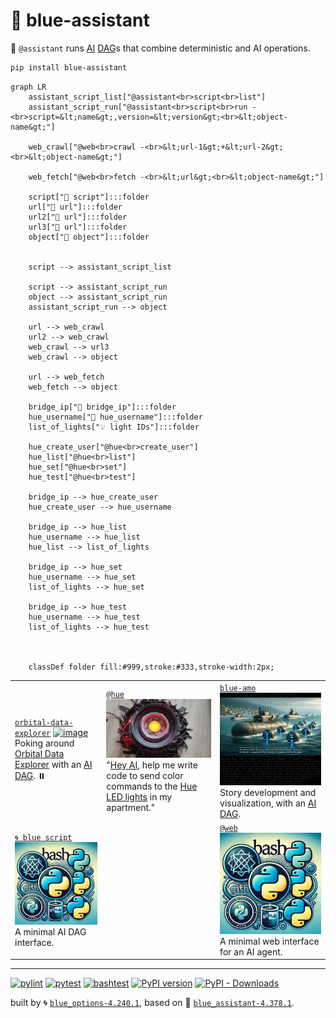 # 🧠 blue-assistant

🧠 `@assistant` runs [AI](https://github.com/kamangir/openai-commands) [DAG](https://networkx.org/)s that combine deterministic and AI operations.

```bash
pip install blue-assistant
```

```mermaid
graph LR
    assistant_script_list["@assistant<br>script<br>list"]
    assistant_script_run["@assistant<br>script<br>run -<br>script=&lt;name&gt;,version=&lt;version&gt;<br>&lt;object-name&gt;"]

    web_crawl["@web<br>crawl -<br>&lt;url-1&gt;+&lt;url-2&gt;<br>&lt;object-name&gt;"]

    web_fetch["@web<br>fetch -<br>&lt;url&gt;<br>&lt;object-name&gt;"]

    script["📜 script"]:::folder
    url["🔗 url"]:::folder
    url2["🔗 url"]:::folder
    url3["🔗 url"]:::folder
    object["📂 object"]:::folder


    script --> assistant_script_list

    script --> assistant_script_run
    object --> assistant_script_run
    assistant_script_run --> object

    url --> web_crawl
    url2 --> web_crawl
    web_crawl --> url3
    web_crawl --> object

    url --> web_fetch
    web_fetch --> object

    bridge_ip["🔗 bridge_ip"]:::folder
    hue_username["🔗 hue_username"]:::folder
    list_of_lights["💡 light IDs"]:::folder

    hue_create_user["@hue<br>create_user"]
    hue_list["@hue<br>list"]
    hue_set["@hue<br>set"]
    hue_test["@hue<br>test"]

    bridge_ip --> hue_create_user
    hue_create_user --> hue_username

    bridge_ip --> hue_list
    hue_username --> hue_list
    hue_list --> list_of_lights

    bridge_ip --> hue_set
    hue_username --> hue_set
    list_of_lights --> hue_set

    bridge_ip --> hue_test
    hue_username --> hue_test
    list_of_lights --> hue_test



    classDef folder fill:#999,stroke:#333,stroke-width:2px;
```

|   |   |   |
| --- | --- | --- |
| [`orbital-data-explorer`](./blue_assistant/script/repository/orbital_data_explorer) [![image](https://github.com/kamangir/assets/raw/main/blue-assistant/PDS/uahirise-ESP_086795_1970.png?raw=true)](./blue_assistant/script/repository/orbital_data_explorer) Poking around [Orbital Data Explorer](https://ode.rsl.wustl.edu/) with an [AI DAG](./blue_assistant/script/repository/orbital_data_explorer/metadata.yaml). ⏸️ | [`@hue`](./blue_assistant/script/repository/hue) [![image](https://github.com/kamangir/assets/raw/main/blue-assistant/20250314_143702-2.png?raw=true)](./blue_assistant/script/repository/hue) "[Hey AI](./blue_assistant/script/repository/hue/metadata.yaml), help me write code to send color commands to the [Hue LED lights](https://www.philips-hue.com/en-ca) in my apartment." | [`blue-amo`](./blue_assistant/script/repository/blue_amo/README.md) [![image](https://github.com/kamangir/assets/blob/main/test_blue_assistant_script_run-2025-03-15-06pbpf/generating_frame_007.png?raw=true)](./blue_assistant/script/repository/blue_amo/README.md) Story development and visualization, with an [AI DAG](./blue_assistant/script/repository/blue_amo/metadata.yaml). |
| [`🌀 blue script`](./blue_assistant/script/) [![image](https://github.com/kamangir/assets/raw/main/blue-plugin/marquee.png?raw=true)](./blue_assistant/script/) A minimal AI DAG interface. |  | [``@web``](./blue_assistant/web/) [![image](https://github.com/kamangir/assets/raw/main/blue-plugin/marquee.png?raw=true)](./blue_assistant/web/) A minimal web interface for an AI agent. |

---


[![pylint](https://github.com/kamangir/blue-assistant/actions/workflows/pylint.yml/badge.svg)](https://github.com/kamangir/blue-assistant/actions/workflows/pylint.yml) [![pytest](https://github.com/kamangir/blue-assistant/actions/workflows/pytest.yml/badge.svg)](https://github.com/kamangir/blue-assistant/actions/workflows/pytest.yml) [![bashtest](https://github.com/kamangir/blue-assistant/actions/workflows/bashtest.yml/badge.svg)](https://github.com/kamangir/blue-assistant/actions/workflows/bashtest.yml) [![PyPI version](https://img.shields.io/pypi/v/blue-assistant.svg)](https://pypi.org/project/blue-assistant/) [![PyPI - Downloads](https://img.shields.io/pypi/dd/blue-assistant)](https://pypistats.org/packages/blue-assistant)

built by 🌀 [`blue_options-4.240.1`](https://github.com/kamangir/awesome-bash-cli), based on 🧠 [`blue_assistant-4.378.1`](https://github.com/kamangir/blue-assistant).
